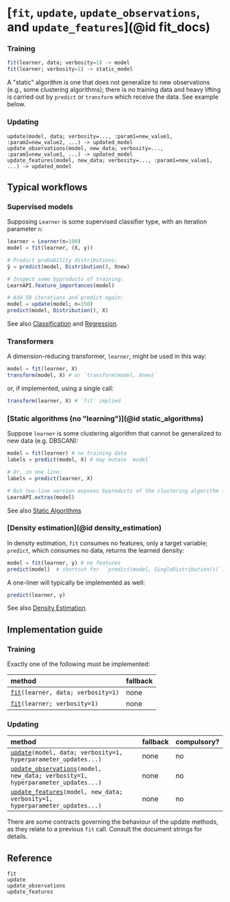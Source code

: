 # [`fit`, `update`, `update_observations`, and `update_features`](@id fit_docs)

### Training

```julia
fit(learner, data; verbosity=1) -> model
fit(learner; verbosity=1) -> static_model 
```

A "static" algorithm is one that does not generalize to new observations (e.g., some
clustering algorithms); there is no training data and heavy lifting is carried out by
`predict` or `transform` which receive the data. See example below.


### Updating

```
update(model, data; verbosity=..., :param1=new_value1, :param2=new_value2, ...) -> updated_model
update_observations(model, new_data; verbosity=..., :param1=new_value1, ...) -> updated_model
update_features(model, new_data; verbosity=..., :param1=new_value1, ...) -> updated_model
```

## Typical workflows

### Supervised models

Supposing `Learner` is some supervised classifier type, with an iteration parameter `n`:

```julia
learner = Learner(n=100)
model = fit(learner, (X, y))

# Predict probability distributions:
ŷ = predict(model, Distribution(), Xnew) 

# Inspect some byproducts of training:
LearnAPI.feature_importances(model)

# Add 50 iterations and predict again:
model = update(model; n=150)
predict(model, Distribution(), X)
```

See also [Classification](@ref) and [Regression](@ref).

### Transformers

A dimension-reducing transformer, `learner`,  might be used in this way:

```julia
model = fit(learner, X)
transform(model, X) # or `transform(model, Xnew)`
```

or, if implemented, using a single call:

```julia
transform(learner, X) # `fit` implied
```

### [Static algorithms (no "learning")](@id static_algorithms)

Suppose `learner` is some clustering algorithm that cannot be generalized to new data
(e.g. DBSCAN):

```julia
model = fit(learner) # no training data
labels = predict(model, X) # may mutate `model`

# Or, in one line:
labels = predict(learner, X)

# But two-line version exposes byproducts of the clustering algorithm (e.g., outliers):
LearnAPI.extras(model)
```

See also [Static Algorithms](@ref)

### [Density estimation](@id density_estimation)

In density estimation, `fit` consumes no features, only a target variable; `predict`,
which consumes no data, returns the learned density:

```julia
model = fit(learner, y) # no features
predict(model)  # shortcut for  `predict(model, SingleDistribution())`, or similar
```

A one-liner will typically be implemented as well:

```julia
predict(learner, y)
```

See also [Density Estimation](@ref).


## Implementation guide

### Training

Exactly one of the following must be implemented:

| method                                      | fallback |
|:--------------------------------------------|:---------|
| [`fit`](@ref)`(learner, data; verbosity=1)` | none     |
| [`fit`](@ref)`(learner; verbosity=1)`       | none     |

### Updating

| method                                                                               | fallback | compulsory? |
|:-------------------------------------------------------------------------------------|:---------|-------------|
| [`update`](@ref)`(model, data; verbosity=1, hyperparameter_updates...)`              | none     | no          |
| [`update_observations`](@ref)`(model, new_data; verbosity=1, hyperparameter_updates...)` | none     | no          |
| [`update_features`](@ref)`(model, new_data; verbosity=1, hyperparameter_updates...)`     | none     | no          |

There are some contracts governing the behaviour of the update methods, as they relate to
a previous `fit` call. Consult the document strings for details.

## Reference

```@docs
fit
update
update_observations
update_features
```
